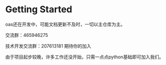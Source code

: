 # Getting Started

oas还在开发中，可能文档更新不及时，一切以主仓库为主。

交流群：465946275

技术开发交流群：207613181
期待你的加入

由于项目起步较晚，许多工作还没开始，只需一点点python基础即可加入我们。
